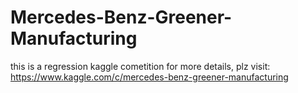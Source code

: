# Mercedes-Benz-Greener-Manufacturing
this is a regression kaggle cometition
for more details, plz visit:
https://www.kaggle.com/c/mercedes-benz-greener-manufacturing

